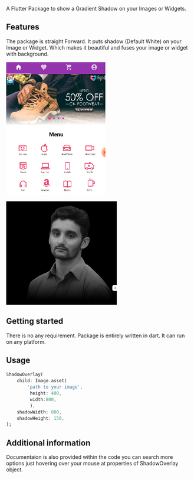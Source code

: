 A Flutter Package to show a Gradient Shadow on your Images or Widgets.

## Features

The package is straight Forward. It puts shadow (Default White) on your Image or Widget. Which makes it beautiful and fuses your image or widget with background.


![1](resources/sample1.png)

![2](resources/sample2.png)

## Getting started

There is no any requirement. Package is entirely written in dart. It can run on any platform.

## Usage

```dart
ShadowOverlay(
    child: Image.asset(
        'path to your image',
         height: 400,
         width:800,
         ),
    shadowWidth: 800,
    shadowHeight: 150,
);
```

## Additional information

Documentaion is also provided within the code you can search more options just hovering over your mouse at properties of ShadowOverlay object.
